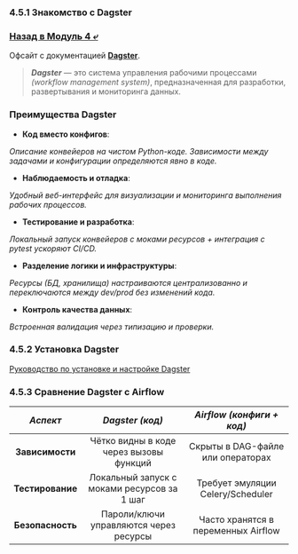 ### 4.5.1 Знакомство с Dagster

### [Назад в Модуль 4 ⤶](/DE-101/Module4/readme.md)

Офсайт с документацией **[Dagster](https://docs.dagster.io/)**.

> ***Dagster*** — это система управления рабочими процессами _(workflow management system)_, предназначенная для 
> разработки, развертывания и мониторинга данных.

### Преимущества Dagster
- **Код вместо конфигов**:

_Описание конвейеров на чистом Python-коде. Зависимости между задачами и конфигурации определяются явно в коде._

- **Наблюдаемость и отладка**:

_Удобный веб-интерфейс для визуализации и мониторинга выполнения рабочих процессов._

- **Тестирование и разработка**:

_Локальный запуск конвейеров с моками ресурсов + интеграция с pytest ускоряют CI/CD._

- **Разделение логики и инфраструктуры**:

_Ресурсы (БД, хранилища) настраиваются централизованно и переключаются между dev/prod без изменений кода._

- **Контроль качества данных**:

_Встроенная валидация через типизацию и проверки._

### 4.5.2 Установка Dagster

[Руководство по установке и настройке Dagster](dagster/dagster_install.md)

### 4.5.3 Сравнение Dagster с Airflow

|     _Аспект_     |               _Dagster (код)_               |      _Airflow (конфиги + код)_      |
|:----------------:|:-------------------------------------------:|:-----------------------------------:|
| **Зависимости**  |   Чётко видны в коде через вызовы функций   |  Скрыты в DAG-файле или операторах  |
| **Тестирование** | Локальный запуск с моками ресурсов за 1 шаг |  Требует эмуляции Celery/Scheduler  |
| **Безопасность** |   Пароли/ключи управляются через ресурсы    | Часто хранятся в переменных Airflow |